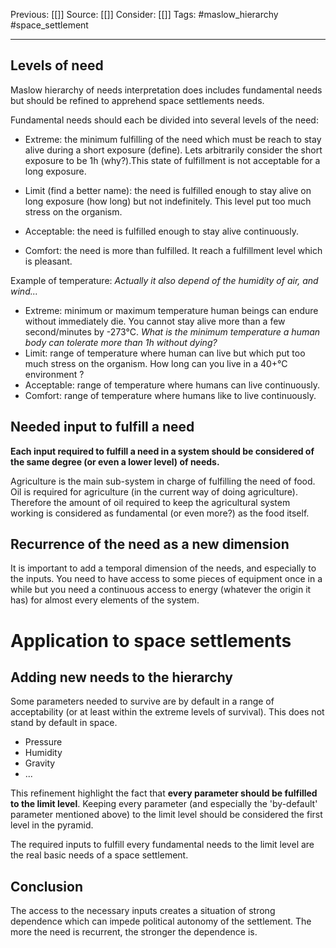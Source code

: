 Previous: [[]]
Source: [[]]
Consider: [[]]
Tags: #maslow_hierarchy #space_settlement
______________

## Levels of need
Maslow hierarchy of needs interpretation does includes fundamental needs but should be refined to apprehend space settlements needs. 

Fundamental needs should each be divided into several levels of the need:
- Extreme: the minimum fulfilling of the need which must be reach to stay alive during a short exposure (define). Lets arbitrarily consider the short exposure to be 1h (why?).This state of fulfillment is not acceptable for a long exposure. 

- Limit (find a better name): the need is fulfilled enough to stay alive on long exposure (how long) but not indefinitely. This level put too much stress on the organism. 

- Acceptable: the need is fulfilled enough to stay alive continuously.

- Comfort: the need is more than fulfilled. It reach a fulfillment level which is pleasant.

Example of temperature:
*Actually it also depend of the humidity of air, and wind...*
- Extreme: minimum or maximum temperature human beings can endure without immediately die. You cannot stay alive more than a few second/minutes by -273°C. *What is the minimum temperature a human body can tolerate more than 1h without dying?*
- Limit: range of temperature where human can live but which put too much stress on the organism. How long can you live in a 40+°C environment ?
- Acceptable: range of temperature where humans can live continuously.
- Comfort: range of temperature where humans like to live continuously.

## Needed input to fulfill a need
**Each input required to fulfill a need in a system should be considered of the same degree (or even a lower level) of needs.** 

Agriculture is the main sub-system in charge of fulfilling the need of food.
Oil is required for agriculture (in the current way of doing agriculture).
Therefore the amount of oil required to keep the agricultural system working is considered as fundamental (or even more?) as the food itself.

## Recurrence of the need as a new dimension
It is important to add a temporal dimension of the needs, and especially to the inputs. You need to have access to some pieces of equipment once in a while but you need a continuous access to energy (whatever the origin it has) for almost every elements of the system. 


# Application to space settlements
## Adding new needs to the hierarchy
Some parameters needed to survive are by default in a range of acceptability (or at least within the extreme levels of survival). This does not stand by default in space.
- Pressure
- Humidity
- Gravity
- ...


This refinement highlight the fact that **every parameter should be fulfilled to the limit level**. 
Keeping every parameter (and especially the 'by-default' parameter mentioned above) to the limit level should be considered the first level in the pyramid.

The required inputs to fulfill every fundamental needs to the limit level are the real basic needs of a space settlement. 


## Conclusion
The access to the necessary inputs creates a situation of strong dependence which can impede political autonomy of the settlement. The more the need is recurrent, the stronger the dependence is.


